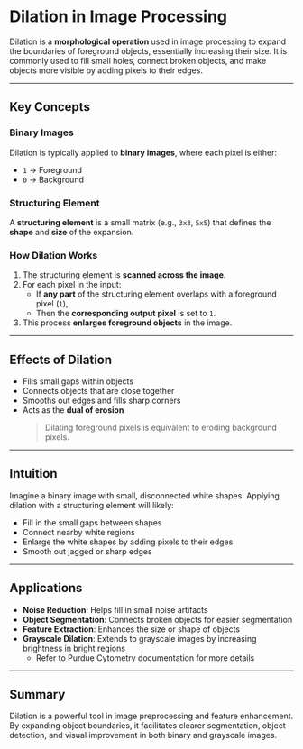 # Dilation in Image Processing

Dilation is a **morphological operation** used in image processing to expand the boundaries of foreground objects, essentially increasing their size. It is commonly used to fill small holes, connect broken objects, and make objects more visible by adding pixels to their edges.

---

## Key Concepts

### Binary Images
Dilation is typically applied to **binary images**, where each pixel is either:
- `1` → Foreground  
- `0` → Background

### Structuring Element
A **structuring element** is a small matrix (e.g., `3x3`, `5x5`) that defines the **shape** and **size** of the expansion.

### How Dilation Works
1. The structuring element is **scanned across the image**.
2. For each pixel in the input:
   - If **any part** of the structuring element overlaps with a foreground pixel (`1`),
   - Then the **corresponding output pixel** is set to `1`.
3. This process **enlarges foreground objects** in the image.

---

## Effects of Dilation

- Fills small gaps within objects  
- Connects objects that are close together  
- Smooths out edges and fills sharp corners  
- Acts as the **dual of erosion**  
  > Dilating foreground pixels is equivalent to eroding background pixels.

---

## Intuition

Imagine a binary image with small, disconnected white shapes. Applying dilation with a structuring element will likely:
- Fill in the small gaps between shapes
- Connect nearby white regions
- Enlarge the white shapes by adding pixels to their edges
- Smooth out jagged or sharp edges

---

## Applications

- **Noise Reduction**: Helps fill in small noise artifacts  
- **Object Segmentation**: Connects broken objects for easier segmentation  
- **Feature Extraction**: Enhances the size or shape of objects  
- **Grayscale Dilation**: Extends to grayscale images by increasing brightness in bright regions  
  - Refer to Purdue Cytometry documentation for more details

---

## Summary

Dilation is a powerful tool in image preprocessing and feature enhancement. By expanding object boundaries, it facilitates clearer segmentation, object detection, and visual improvement in both binary and grayscale images.
